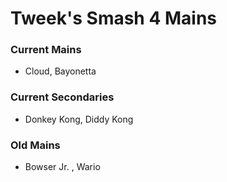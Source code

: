 # Tweek's Smash 4 Mains

### Current Mains

- Cloud, Bayonetta


### Current Secondaries

- Donkey Kong, Diddy Kong



### Old Mains

- Bowser Jr. , Wario

